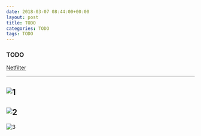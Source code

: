 ```yaml
---
date: 2018-03-07 08:44:00+00:00
layout: post
title: TODO
categories: TODO
tags: TODO
---
```


### TODO

[Netfilter](http://www.adminsehow.com/2011/09/iptables-packet-traverse-map)

---
![1](http://www.adminsehow.com/wp-content/uploads/2011/09/tables_traverse.jpg)
---
![2](http://www.adminsehow.com/wp-content/uploads/2011/09/packet_flow9.png)
---
![3](http://www.adminsehow.com/wp-content/uploads/2011/09/iptables.png)
